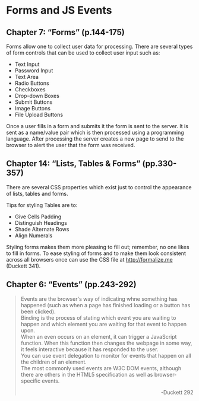 # Forms and JS Events

## Chapter 7: “Forms” (p.144-175)
Forms allow one to collect user data for processing. There are several types of form controls that can be used to collect user input such as:

* Text Input
* Password Input
* Text Area
* Radio Buttons
* Checkboxes
* Drop-down Boxes
* Submit Buttons
* Image Buttons
* File Upload Buttons

Once a user fills in a form and submits it the form is sent to the server. It is sent as a name/value pair which is then processed using a programming language. After processing the server creates a new page to send to the browser to alert the user that the form was received. 

## Chapter 14: “Lists, Tables & Forms” (pp.330-357)
There are several CSS properties which exist just to control the appearance of lists, tables and forms. 

Tips for styling Tables are to:
* Give Cells Padding
* Distinguish Headings
* Shade Alternate Rows
* Align Numerals

Styling forms makes them more pleasing to fill out; remember, no one likes to fill in forms. To ease styling of forms and to make them look consistent across all browsers once can use the CSS file at http://formalize.me (Duckett 341).

## Chapter 6: “Events” (pp.243-292)

> Events are the browser's way of indicating whne something has happened (such as when a page has finished loading or a button has been clicked).<br>
> Binding is the process of stating which event you are waiting to happen and which element you are waiting for that event to happen upon.<br>
> When an even occurs on an element, it can trigger a JavaScript function. When this function then changes the webpage in some way, it feels interactive because it has responded to the user.<br>
> You can use event delegation to monitor for events that happen on all the children of an element.<br>
> The most commonly used events are W3C DOM events, although there are others in the HTML5 specification as well as browser-specific events.<br>
> <div style="text-align: right">-Duckett 292</div>